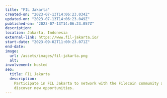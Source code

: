 ```yaml
---
title: "FIL Jakarta"
created-on: "2023-07-13T14:06:23.034Z"
updated-on: "2023-07-13T14:06:23.049Z"
published-on: "2023-07-13T14:06:23.057Z"
description:
location: Jakarta, Indonesia
external-link: https://www.fil-jakarta.io/
start-date: "2023-09-02T11:00:23.071Z"
end-date:
image:
  url: /assets/images/fil-jakarta.png
  alt:
involvement: hosted
seo:
  title: FIL Jakarta
  description:
    Participate in FIL Jakarta to network with the Filecoin community and
    discover new opportunities.
---
```

